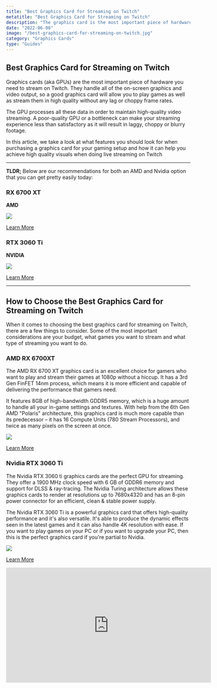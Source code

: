```yaml
---
title: "Best Graphics Card for Streaming on Twitch"
metatitle: "Best Graphics Card for Streaming on Twitch"
description: "The graphics card is the most important piece of hardware you need to stream on Twitch. It handles all of the on-screen graphics and video output, so a good graphics card will allow you to play games in high definition with a smooth frame rate."
date: "2022-06-08"
image: "/best-graphics-card-for-streaming-on-twitch.jpg"
category: "Graphics Cards"
type: "Guides"
---
```


## Best Graphics Card for Streaming on Twitch

Graphics cards (aka GPUs) are the most important piece of hardware you need to stream on Twitch. They handle all of the on-screen graphics and video output, so a good graphics card will allow you to play games as well as stream them in high quality without any lag or choppy frame rates.

The GPU processes all these data in order to maintain high-quality video streaming. A poor-quality GPU or a bottleneck can make your streaming experience less than satisfactory as it will result in laggy, choppy or blurry footage.

In this article, we take a look at what features you should look for when purchasing a graphics card for your gaming setup and how it can help you achieve high quality visuals when doing live streaming on Twitch

---

**TLDR;** Below are our recommendations for both an AMD and Nvidia option that you can get pretty easily today:

<div class="row">
<div class="col-lg-6">

### RX 6700 XT

**AMD**

<a  href="https://amzn.to/3toOFy3">
<img src="/amd.jpg" class="img-fluid mb-3"/>
</a>

<a class="btn btn-secondary" href="https://amzn.to/3toOFy3">Learn More</a>

</div>
<div class="col-lg-6">

### RTX 3060 Ti

**NVIDIA**

<a  href="https://amzn.to/3toOFy3">
<img src="/nvidia.jpg" class="img-fluid mb-3"/>
</a>

<a class="btn btn-secondary" href="https://amzn.to/3toOFy3">Learn More</a>

</div>
</div>

---

## How to Choose the Best Graphics Card for Streaming on Twitch

When it comes to choosing the best graphics card for streaming on Twitch, there are a few things to consider. Some of the most important considerations are your budget, what games you want to stream and what type of streaming you want to do.

### AMD RX 6700XT

The AMD RX 6700 XT graphics card is an excellent choice for gamers who want to play and stream their games at 1080p without a hiccup. It has a 3rd Gen FinFET 14nm process, which means it is more efficient and capable of delivering the performance that gamers need.

It features 8GB of high-bandwidth GDDR5 memory, which is a huge amount to handle all your in-game settings and textures. With help from the 6th Gen AMD "Polaris" architecture, this graphics card is much more capable than its predecessor – it has 16 Compute Units (780 Stream Processors), and twice as many pixels on the screen at once.

<a  href="https://amzn.to/3toOFy3">
<img src="/amd.jpg" class="img-fluid mb-3"/>
</a>

<a class="btn btn-secondary mb-5" href="https://amzn.to/3toOFy3">Learn More</a>

### Nvidia RTX 3060 Ti

The Nvidia RTX 3060 ti graphics cards are the perfect GPU for streaming. They offer a 1900 MHz clock speed with 6 GB of GDDR6 memory and support for DLSS & ray-tracing. The Nvidia Turing architecture allows these graphics cards to render at resolutions up to 7680x4320 and has an 8-pin power connector for an efficient, clean & stable power supply.

The Nvidia RTX 3060 Ti is a powerful graphics card that offers high-quality performance and it's also versatile. It's able to produce the dynamic effects seen in the latest games and it can also handle 4K resolution with ease. If you want to play games on your PC or if you want to upgrade your PC, then this is the perfect graphics card if you're partial to Nvidia.

<a  href="https://amzn.to/3toOFy3">
<img src="/nvidia.jpg" class="img-fluid mb-3"/>
</a>

<a class="btn btn-secondary mb-5" href="https://amzn.to/3toOFy3">Learn More</a>

<div class="usa-embed-container">
<iframe width="560" height="315" src="https://www.youtube.com/embed/RwR5VRiWzVo" title="YouTube video player" frameborder="0" allow="accelerometer; autoplay; clipboard-write; encrypted-media; gyroscope; picture-in-picture" allowfullscreen></iframe>
</div>

